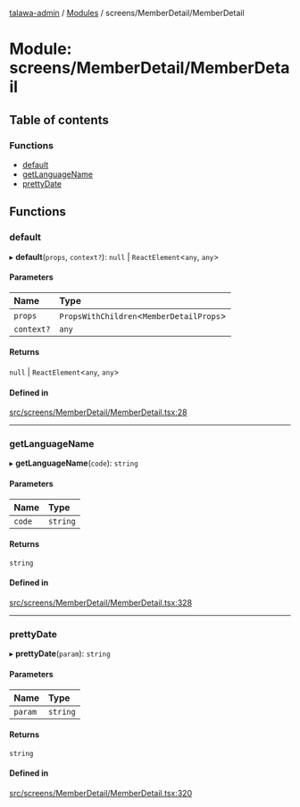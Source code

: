 [talawa-admin](../README.md) / [Modules](../modules.md) / screens/MemberDetail/MemberDetail

# Module: screens/MemberDetail/MemberDetail

## Table of contents

### Functions

- [default](screens_MemberDetail_MemberDetail.md#default)
- [getLanguageName](screens_MemberDetail_MemberDetail.md#getlanguagename)
- [prettyDate](screens_MemberDetail_MemberDetail.md#prettydate)

## Functions

### default

▸ **default**(`props`, `context?`): `null` \| `ReactElement`\<`any`, `any`\>

#### Parameters

| Name       | Type                                       |
| :--------- | :----------------------------------------- |
| `props`    | `PropsWithChildren`\<`MemberDetailProps`\> |
| `context?` | `any`                                      |

#### Returns

`null` \| `ReactElement`\<`any`, `any`\>

#### Defined in

[src/screens/MemberDetail/MemberDetail.tsx:28](https://github.com/PalisadoesFoundation/talawa-admin/blob/12d9229/src/screens/MemberDetail/MemberDetail.tsx#L28)

---

### getLanguageName

▸ **getLanguageName**(`code`): `string`

#### Parameters

| Name   | Type     |
| :----- | :------- |
| `code` | `string` |

#### Returns

`string`

#### Defined in

[src/screens/MemberDetail/MemberDetail.tsx:328](https://github.com/PalisadoesFoundation/talawa-admin/blob/12d9229/src/screens/MemberDetail/MemberDetail.tsx#L328)

---

### prettyDate

▸ **prettyDate**(`param`): `string`

#### Parameters

| Name    | Type     |
| :------ | :------- |
| `param` | `string` |

#### Returns

`string`

#### Defined in

[src/screens/MemberDetail/MemberDetail.tsx:320](https://github.com/PalisadoesFoundation/talawa-admin/blob/12d9229/src/screens/MemberDetail/MemberDetail.tsx#L320)
